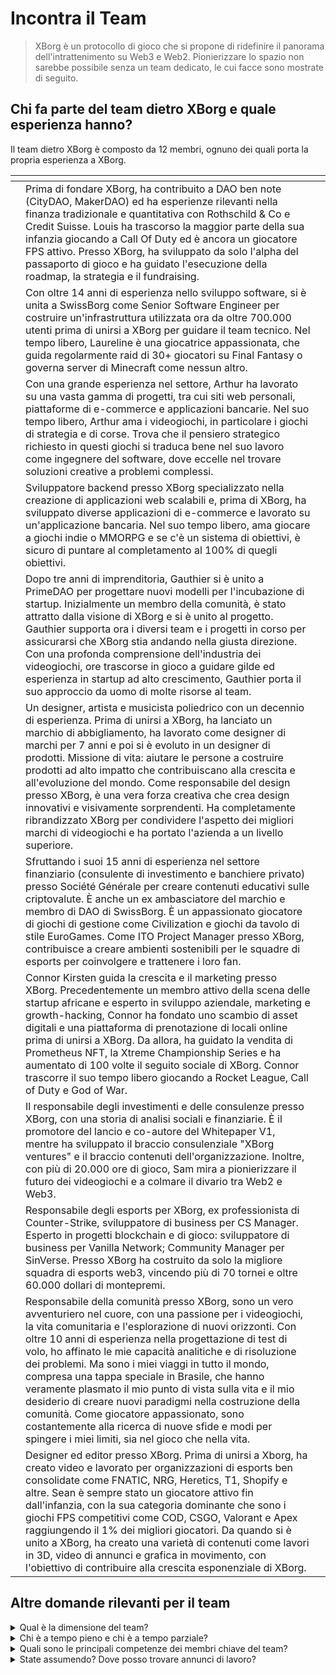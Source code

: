 # Incontra il Team

> XBorg è un protocollo di gioco che si propone di ridefinire il panorama dell'intrattenimento su Web3 e Web2. Pionierizzare lo spazio non sarebbe possibile senza un team dedicato, le cui facce sono mostrate di seguito.

## Chi fa parte del team dietro XBorg e quale esperienza hanno?

Il team dietro XBorg è composto da 12 membri, ognuno dei quali porta la propria esperienza a XBorg.

<table data-view="cards" data-full-width="true"><thead><tr><th></th><th></th><th></th></tr></thead><tbody><tr><td></td><td>Prima di fondare XBorg, ha contribuito a DAO ben note (CityDAO, MakerDAO) ed ha esperienze rilevanti nella finanza tradizionale e quantitativa con Rothschild &#x26; Co e Credit Suisse. Louis ha trascorso la maggior parte della sua infanzia giocando a Call Of Duty ed è ancora un giocatore FPS attivo. Presso XBorg, ha sviluppato da solo l'alpha del passaporto di gioco e ha guidato l'esecuzione della roadmap, la strategia e il fundraising.</td><td></td></tr><tr><td></td><td>Con oltre 14 anni di esperienza nello sviluppo software, si è unita a SwissBorg come Senior Software Engineer per costruire un'infrastruttura utilizzata ora da oltre 700.000 utenti prima di unirsi a XBorg per guidare il team tecnico. Nel tempo libero, Laureline è una giocatrice appassionata, che guida regolarmente raid di 30+ giocatori su Final Fantasy o governa server di Minecraft come nessun altro.</td><td></td></tr><tr><td></td><td>Con una grande esperienza nel settore, Arthur ha lavorato su una vasta gamma di progetti, tra cui siti web personali, piattaforme di e-commerce e applicazioni bancarie. Nel suo tempo libero, Arthur ama i videogiochi, in particolare i giochi di strategia e di corse. Trova che il pensiero strategico richiesto in questi giochi si traduca bene nel suo lavoro come ingegnere del software, dove eccelle nel trovare soluzioni creative a problemi complessi.</td><td></td></tr><tr><td></td><td>Sviluppatore backend presso XBorg specializzato nella creazione di applicazioni web scalabili e, prima di XBorg, ha sviluppato diverse applicazioni di e-commerce e lavorato su un'applicazione bancaria. Nel suo tempo libero, ama giocare a giochi indie o MMORPG e se c'è un sistema di obiettivi, è sicuro di puntare al completamento al 100% di quegli obiettivi.</td><td></td></tr><tr><td></td><td>Dopo tre anni di imprenditoria, Gauthier si è unito a PrimeDAO per progettare nuovi modelli per l'incubazione di startup. Inizialmente un membro della comunità, è stato attratto dalla visione di XBorg e si è unito al progetto. Gauthier supporta ora i diversi team e i progetti in corso per assicurarsi che XBorg stia andando nella giusta direzione. Con una profonda comprensione dell'industria dei videogiochi, ore trascorse in gioco a guidare gilde ed esperienza in startup ad alto crescimento, Gauthier porta il suo approccio da uomo di molte risorse al team.</td><td></td></tr><tr><td></td><td>Un designer, artista e musicista poliedrico con un decennio di esperienza. Prima di unirsi a XBorg, ha lanciato un marchio di abbigliamento, ha lavorato come designer di marchi per 7 anni e poi si è evoluto in un designer di prodotti. Missione di vita: aiutare le persone a costruire prodotti ad alto impatto che contribuiscano alla crescita e all'evoluzione del mondo. Come responsabile del design presso XBorg, è una vera forza creativa che crea design innovativi e visivamente sorprendenti. Ha completamente ribrandizzato XBorg per condividere l'aspetto dei migliori marchi di videogiochi e ha portato l'azienda a un livello superiore.</td><td></td></tr><tr><td></td><td>Sfruttando i suoi 15 anni di esperienza nel settore finanziario (consulente di investimento e banchiere privato) presso Société Générale per creare contenuti educativi sulle criptovalute. È anche un ex ambasciatore del marchio e membro di DAO di SwissBorg. È un appassionato giocatore di giochi di gestione come Civilization e giochi da tavolo di stile EuroGames. Come ITO Project Manager presso XBorg, contribuisce a creare ambienti sostenibili per le squadre di esports per coinvolgere e trattenere i loro fan.</td><td></td></tr><tr><td></td><td>Connor Kirsten guida la crescita e il marketing presso XBorg. Precedentemente un membro attivo della scena delle startup africane e esperto in sviluppo aziendale, marketing e growth-hacking, Connor ha fondato uno scambio di asset digitali e una piattaforma di prenotazione di locali online prima di unirsi a XBorg. Da allora, ha guidato la vendita di Prometheus NFT, la Xtreme Championship Series e ha aumentato di 100 volte il seguito sociale di XBorg. Connor trascorre il suo tempo libero giocando a Rocket League, Call of Duty e God of War.</td><td></td></tr><tr><td></td><td>Il responsabile degli investimenti e delle consulenze presso XBorg, con una storia di analisi sociali e finanziarie. È il promotore del lancio e co-autore del Whitepaper V1, mentre ha sviluppato il braccio consulenziale "XBorg ventures" e il braccio contenuti dell'organizzazione. Inoltre, con più di 20.000 ore di gioco, Sam mira a pionierizzare il futuro dei videogiochi e a colmare il divario tra Web2 e Web3.</td><td></td></tr><tr><td></td><td>Responsabile degli esports per XBorg, ex professionista di Counter-Strike, sviluppatore di business per CS Manager. Esperto in progetti blockchain e di gioco: sviluppatore di business per Vanilla Network; Community Manager per SinVerse. Presso XBorg ha costruito da solo la migliore squadra di esports web3, vincendo più di 70 tornei e oltre 60.000 dollari di montepremi.</td><td></td></tr><tr><td></td><td>Responsabile della comunità presso XBorg, sono un vero avventuriero nel cuore, con una passione per i videogiochi, la vita comunitaria e l'esplorazione di nuovi orizzonti. Con oltre 10 anni di esperienza nella progettazione di test di volo, ho affinato le mie capacità analitiche e di risoluzione dei problemi. Ma sono i miei viaggi in tutto il mondo, compresa una tappa speciale in Brasile, che hanno veramente plasmato il mio punto di vista sulla vita e il mio desiderio di creare nuovi paradigmi nella costruzione della comunità. Come giocatore appassionato, sono costantemente alla ricerca di nuove sfide e modi per spingere i miei limiti, sia nel gioco che nella vita.</td><td></td></tr><tr><td></td><td>Designer ed editor presso XBorg. Prima di unirsi a Xborg, ha creato video e lavorato per organizzazioni di esports ben consolidate come FNATIC, NRG, Heretics, T1, Shopify e altre. Sean è sempre stato un giocatore attivo fin dall'infanzia, con la sua categoria dominante che sono i giochi FPS competitivi come COD, CSGO, Valorant e Apex raggiungendo il 1% dei migliori giocatori. Da quando si è unito a XBorg, ha creato una varietà di contenuti come lavori in 3D, video di annunci e grafica in movimento, con l'obiettivo di contribuire alla crescita esponenziale di XBorg.</td><td></td></tr></tbody></table>

## Altre domande rilevanti per il team

<details>

<summary>Qual è la dimensione del team?</summary>

Attualmente ci sono **12 dipendenti a tempo pieno**.

</details>

<details>

<summary>Chi è a tempo pieno e chi è a tempo parziale?</summary>

**Tutti** i membri del team lavorano a tempo pieno.

</details>

<details>

<summary>Quali sono le principali competenze dei membri chiave del team?</summary>

Il nostro team ha un set di competenze diversificate, ma tutti condividiamo la passione per i videogiochi e gli esports. Le nostre competenze spaziano dall'ingegneria del software e lo sviluppo di smart contract allo sviluppo aziendale, al design del prodotto e alla gestione della comunità.

</details>

<details>

<summary>State assumendo? Dove posso trovare annunci di lavoro?</summary>

Sì, stiamo assumendo ingegneri del software, designer e product manager. I ruoli possono essere trovati qui:

[https://jobs.lever.co/swissborg?department=XBorg](https://jobs.lever.co/swissborg?department=XBorg)

</details>
